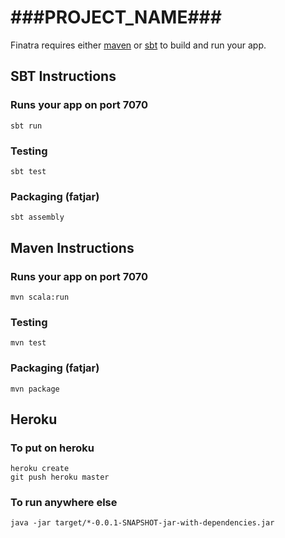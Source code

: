 # ###PROJECT_NAME###

Finatra requires either [maven](http://maven.apache.org/) or [sbt](http://www.scala-sbt.org/release/docs/Getting-Started/Setup.html) to build and run your app.

## SBT Instructions

### Runs your app on port 7070

    sbt run

### Testing

    sbt test

### Packaging (fatjar)

    sbt assembly


## Maven Instructions

### Runs your app on port 7070

    mvn scala:run

### Testing

    mvn test

### Packaging (fatjar)

    mvn package


## Heroku

### To put on heroku

    heroku create
    git push heroku master

### To run anywhere else

    java -jar target/*-0.0.1-SNAPSHOT-jar-with-dependencies.jar
